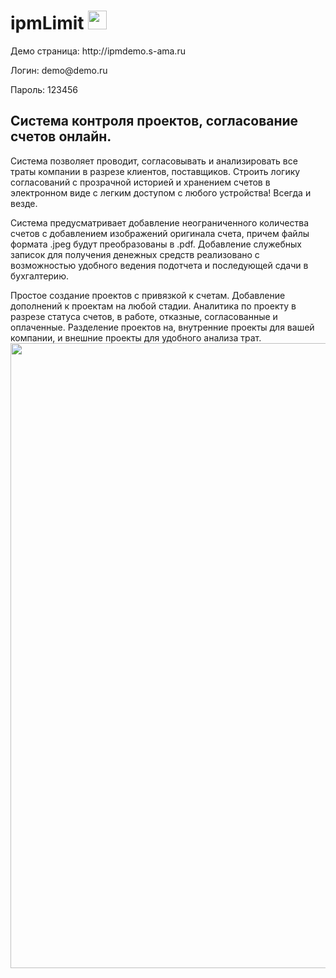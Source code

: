 # ipmLimit <img src="http://ipmdemo.s-ama.ru/assets/images/logos/logo_icon_white.png" height="30">
<p>Демо страница: http://ipmdemo.s-ama.ru</p>
<p>Логин: <span>demo@demo.ru</span></p>
<p>Пароль: 123456</p>
<h2>Система контроля проектов, согласование счетов онлайн.</h2>

Система позволяет проводит, согласовывать и анализировать все траты компании в разрезе клиентов, поставщиков.
Строить логику согласований с прозрачной историей и хранением счетов в электронном виде с легким доступом с любого устройства!
Всегда и везде.

Система предусматривает добавление неограниченного количества счетов с добавлением изображений оригинала счета,
причем файлы формата .jpeg будут преобразованы в .pdf. Добавление служебных записок для получения денежных средств
реализовано с возможностью удобного ведения подотчета и последующей сдачи в бухгалтерию.

Простое создание проектов с привязкой к счетам. Добавление дополнений к проектам на любой стадии. Аналитика по проекту
в разрезе статуса счетов, в работе, отказные, согласованные и оплаченные. Разделение проектов на, внутренние проекты для
вашей компании, и внешние проекты для удобного анализа трат.
<img src="http://ipmdemo.s-ama.ru/assets/images/logos/annot.jpg" width="1000">
